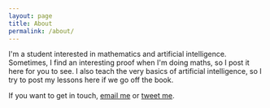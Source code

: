 ```yaml
---
layout: page
title: About
permalink: /about/
---
```


I'm a student interested in mathematics and artificial intelligence. Sometimes, I find an
interesting proof when I'm doing maths, so I post it here for you to see. I also teach the
very basics of artificial intelligence, so I try to post my lessons here if we go off the book.

If you want to get in touch, [email me](mailto:abhinavmadahar@gmail.com) or
[tweet me](https://twitter.com/abhinavmadahar).
